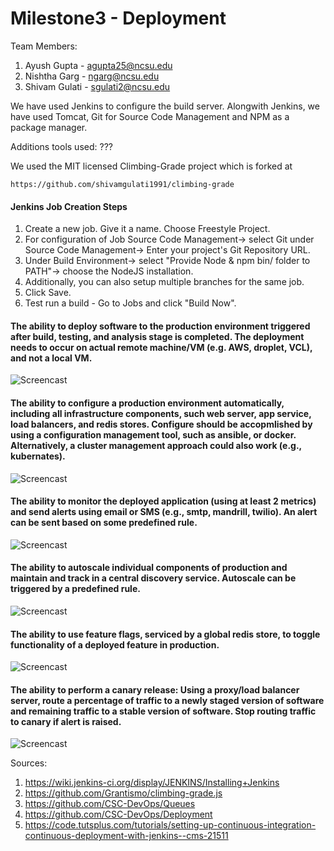 # Milestone3 - Deployment

Team Members:

1. Ayush Gupta - agupta25@ncsu.edu
2. Nishtha Garg - ngarg@ncsu.edu
3. Shivam Gulati - sgulati2@ncsu.edu

We have used Jenkins to configure the build server. Alongwith Jenkins, we have used Tomcat, Git for Source Code Management and NPM as a package manager.

Additions tools used: ???

We used the MIT licensed Climbing-Grade project which is forked at 
```
https://github.com/shivamgulati1991/climbing-grade
```

#### Jenkins Job Creation Steps


1. Create a new job. Give it a name. Choose Freestyle Project.
2. For configuration of Job
   Source Code Management-> select Git under Source Code Management-> Enter your project's Git Repository URL.
3. Under Build Environment-> select "Provide Node & npm bin/ folder to PATH"-> choose the NodeJS installation.
4. Additionally, you can also setup multiple branches for the same job.
5. Click Save.
5. Test run a build - Go to Jobs and click "Build Now". 


#### The ability to deploy software to the production environment triggered after build, testing, and analysis stage is completed. The deployment needs to occur on actual remote machine/VM (e.g. AWS, droplet, VCL), and not a local VM.
   
![Screencast](https://github.com/shivamgulati1991/DevOps-Milestone3/blob/master/Screens/1.gif)


#### The ability to configure a production environment automatically, including all infrastructure components, such web server, app service, load balancers, and redis stores. Configure should be accopmlished by using a configuration management tool, such as ansible, or docker. Alternatively, a cluster management approach could also work (e.g., kubernates).
   
![Screencast](https://github.com/shivamgulati1991/DevOps-Milestone3/blob/master/Screens/1.gif)

#### The ability to monitor the deployed application (using at least 2 metrics) and send alerts using email or SMS (e.g., smtp, mandrill, twilio). An alert can be sent based on some predefined rule.
   
![Screencast](https://github.com/shivamgulati1991/DevOps-Milestone3/blob/master/Screens/1.gif)

#### The ability to autoscale individual components of production and maintain and track in a central discovery service. Autoscale can be triggered by a predefined rule.
   
![Screencast](https://github.com/shivamgulati1991/DevOps-Milestone3/blob/master/Screens/1.gif)

#### The ability to use feature flags, serviced by a global redis store, to toggle functionality of a deployed feature in production.
   
![Screencast](https://github.com/shivamgulati1991/DevOps-Milestone3/blob/master/Screens/1.gif)

#### The ability to perform a canary release: Using a proxy/load balancer server, route a percentage of traffic to a newly staged version of software and remaining traffic to a stable version of software. Stop routing traffic to canary if alert is raised.
   
![Screencast](https://github.com/shivamgulati1991/DevOps-Milestone3/blob/master/Screens/1.gif)


Sources:

1. https://wiki.jenkins-ci.org/display/JENKINS/Installing+Jenkins
2. https://github.com/Grantismo/climbing-grade.js
3. https://github.com/CSC-DevOps/Queues
4. https://github.com/CSC-DevOps/Deployment
5. https://code.tutsplus.com/tutorials/setting-up-continuous-integration-continuous-deployment-with-jenkins--cms-21511
